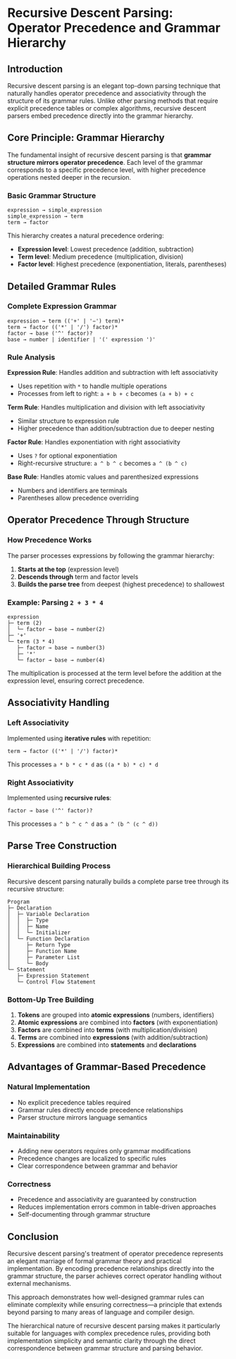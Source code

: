# Recursive Descent Parsing: Operator Precedence and Grammar Hierarchy

## Introduction

Recursive descent parsing is an elegant top-down parsing technique that naturally handles operator precedence and associativity through the structure of its grammar rules. Unlike other parsing methods that require explicit precedence tables or complex algorithms, recursive descent parsers embed precedence directly into the grammar hierarchy.

## Core Principle: Grammar Hierarchy

The fundamental insight of recursive descent parsing is that **grammar structure mirrors operator precedence**. Each level of the grammar corresponds to a specific precedence level, with higher precedence operations nested deeper in the recursion.

### Basic Grammar Structure

```
expression → simple_expression
simple_expression → term
term → factor
```

This hierarchy creates a natural precedence ordering:
- **Expression level**: Lowest precedence (addition, subtraction)
- **Term level**: Medium precedence (multiplication, division)  
- **Factor level**: Highest precedence (exponentiation, literals, parentheses)

## Detailed Grammar Rules

### Complete Expression Grammar

```
expression → term (('+' | '−') term)*
term → factor (('*' | '/') factor)*
factor → base ('^' factor)?
base → number | identifier | '(' expression ')'
```

### Rule Analysis

**Expression Rule**: Handles addition and subtraction with left associativity
- Uses repetition with `*` to handle multiple operations
- Processes from left to right: `a + b + c` becomes `(a + b) + c`

**Term Rule**: Handles multiplication and division with left associativity  
- Similar structure to expression rule
- Higher precedence than addition/subtraction due to deeper nesting

**Factor Rule**: Handles exponentiation with right associativity
- Uses `?` for optional exponentiation
- Right-recursive structure: `a ^ b ^ c` becomes `a ^ (b ^ c)`

**Base Rule**: Handles atomic values and parenthesized expressions
- Numbers and identifiers are terminals
- Parentheses allow precedence overriding

## Operator Precedence Through Structure

### How Precedence Works

The parser processes expressions by following the grammar hierarchy:

1. **Starts at the top** (expression level)
2. **Descends through** term and factor levels  
3. **Builds the parse tree** from deepest (highest precedence) to shallowest

### Example: Parsing `2 + 3 * 4`

```
expression
├─ term (2)
│  └─ factor → base → number(2)
├─ '+' 
└─ term (3 * 4)
   ├─ factor → base → number(3)
   ├─ '*'
   └─ factor → base → number(4)
```

The multiplication is processed at the term level before the addition at the expression level, ensuring correct precedence.

## Associativity Handling

### Left Associativity

Implemented using **iterative rules** with repetition:

```
term → factor (('*' | '/') factor)*
```

This processes `a * b * c * d` as `((a * b) * c) * d`

### Right Associativity  

Implemented using **recursive rules**:

```
factor → base ('^' factor)?
```

This processes `a ^ b ^ c ^ d` as `a ^ (b ^ (c ^ d))`

## Parse Tree Construction

### Hierarchical Building Process

Recursive descent parsing naturally builds a complete parse tree through its recursive structure:

```
Program
├─ Declaration
│  ├─ Variable Declaration
│  │  ├─ Type
│  │  ├─ Name  
│  │  └─ Initializer
│  └─ Function Declaration
│     ├─ Return Type
│     ├─ Function Name
│     ├─ Parameter List
│     └─ Body
└─ Statement
   ├─ Expression Statement
   └─ Control Flow Statement
```

### Bottom-Up Tree Building

1. **Tokens** are grouped into **atomic expressions** (numbers, identifiers)
2. **Atomic expressions** are combined into **factors** (with exponentiation)
3. **Factors** are combined into **terms** (with multiplication/division)  
4. **Terms** are combined into **expressions** (with addition/subtraction)
5. **Expressions** are combined into **statements** and **declarations**

## Advantages of Grammar-Based Precedence

### Natural Implementation
- No explicit precedence tables required
- Grammar rules directly encode precedence relationships
- Parser structure mirrors language semantics

### Maintainability
- Adding new operators requires only grammar modifications
- Precedence changes are localized to specific rules
- Clear correspondence between grammar and behavior

### Correctness
- Precedence and associativity are guaranteed by construction
- Reduces implementation errors common in table-driven approaches
- Self-documenting through grammar structure


## Conclusion

Recursive descent parsing's treatment of operator precedence represents an elegant marriage of formal grammar theory and practical implementation. By encoding precedence relationships directly into the grammar structure, the parser achieves correct operator handling without external mechanisms.

This approach demonstrates how well-designed grammar rules can eliminate complexity while ensuring correctness—a principle that extends beyond parsing to many areas of language and compiler design.

The hierarchical nature of recursive descent parsing makes it particularly suitable for languages with complex precedence rules, providing both implementation simplicity and semantic clarity through the direct correspondence between grammar structure and parsing behavior.
